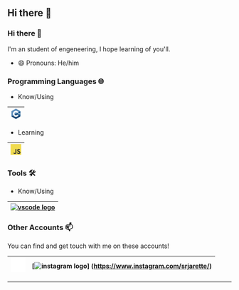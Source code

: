 ## Hi there 👋
### Hi there 👋

I'm an student of engeneering, I hope learning of you'll. 

- 😄 Pronouns: He/him

<!--![Swastik Baranwal's GitHub Stats](https://github-readme-stats.vercel.app/api?username=Delta456&show_icons=true&include_all_commits=true)-->


### Programming Languages 🌐

- Know/Using

| [<img src="https://raw.githubusercontent.com/github/explore/80688e429a7d4ef2fca1e82350fe8e3517d3494d/topics/cpp/cpp.png" alt="cpp logo" width="24">](https://isocpp.org/) |
|---|

- Learning

| [<img src="https://raw.githubusercontent.com/github/explore/80688e429a7d4ef2fca1e82350fe8e3517d3494d/topics/javascript/javascript.png" alt="js logo" width="24">](https://developer.mozilla.org/en-US/docs/Web/JavaScript)  | 
|---|

### Tools 🛠️

- Know/Using

| [<img src="https://raw.githubusercontent.com/Delta456/Delta456/master/img/vscode.png" alt="vscode logo" width="24">](https://code.visualstudio.com/)|
|---|



### Other Accounts 📫

You can find and get touch with me on these accounts!

| [<img src="https://raw.githubusercontent.com/Delta456/Delta456/master/img/github.png" alt="github logo" width="34">](https://github.com/SrJaret) | [<img src="https://raw.githubusercontent.com/Delta456/Delta456/master/img/instagram.jpg" alt="instagram logo" width="24">] (https://www.instagram.com/srjarette/) |
|---|---|

---
<!--
**SrJaret/SrJaret** is a ✨ _special_ ✨ repository because its `README.md` (this file) appears on your GitHub profile.

Here are some ideas to get you started:

- 🔭 I’m currently working on ...
- 🌱 I’m currently learning ...
- 👯 I’m looking to collaborate on ...
- 🤔 I’m looking for help with ...
- 💬 Ask me about ...
- 📫 How to reach me: ...
- 😄 Pronouns: ...
- ⚡ Fun fact: ...
-->
